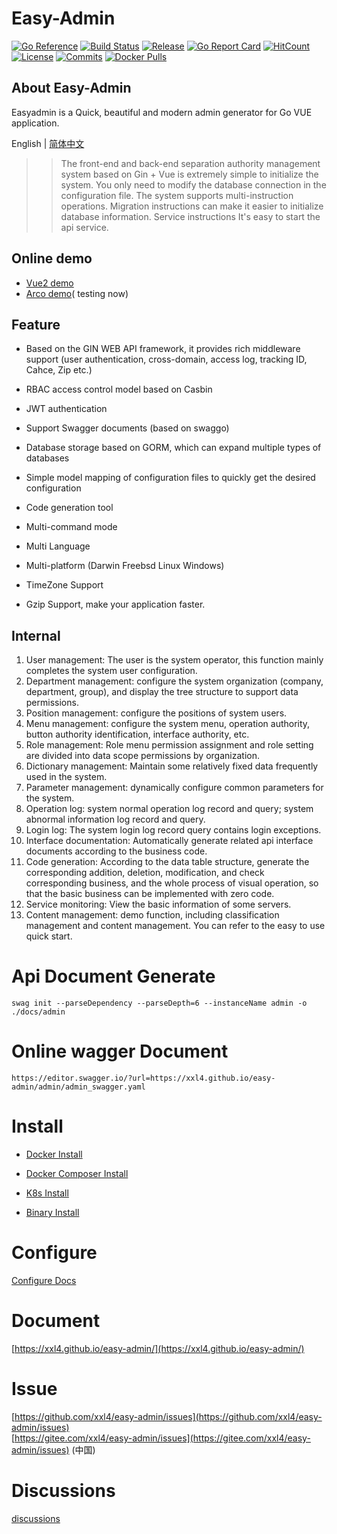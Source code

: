 
# Easy-Admin
[![Go Reference](https://godoc.org/github.com/xxl4/easy-admin?status.svg)](https://godoc.org/github.com/xxl4/easy-admin)
[![Build Status](https://github.com/xxl4/easy-admin/workflows/Build/badge.svg)](https://github.com/xxl4/easy-admin)
[![Release](https://img.shields.io/github/release/xxl4/easy-admin.svg?style=flat-square)](https://github.com/xxl4/easy-admin/releases)
[![Go Report Card](https://goreportcard.com/badge/github.com/xxl4/easy-admin)](https://goreportcard.com/report/github.com/xxl4/easy-admin)
[![HitCount](https://views.whatilearened.today/views/github/xxl4/easy-admin.svg)](https://github.com/xxl4/easy-admin)
[![License](https://img.shields.io/github/license/xxl4/easy-admin
)](https://github.com/xxl4/easy-admin)
[![Commits](https://img.shields.io/github/commit-activity/m/xxl4/easy-admin?color=ffff00)](https://github.com/xxl4/easy-admin/commits/main)
[![Docker Pulls](https://img.shields.io/docker/pulls/nicesteven/easy-admin)](https://hub.docker.com/r/nicesteven/easy-admin)


## About Easy-Admin

Easyadmin is a Quick, beautiful and modern admin generator for Go VUE application.

English | [简体中文](https://xxl4.github.io/easy-admin/zh/)


>> The front-end and back-end separation authority management system based on Gin + Vue  is extremely simple to initialize the system. You only need to modify the database connection in the configuration file. The system supports multi-instruction operations. Migration instructions can make it easier to initialize database information. Service instructions It's easy to start the api service.

## Online demo
- [Vue2 demo](https://easy-admin-ui.vercel.app)  
- [Arco demo](https://hello-arco-pro.vercel.app/)( testing now)  

##  Feature

- Based on the GIN WEB API framework, it provides rich middleware support (user authentication, cross-domain, access log, tracking ID, Cahce, Zip etc.)

- RBAC access control model based on Casbin

- JWT authentication

- Support Swagger documents (based on swaggo)

- Database storage based on GORM, which can expand multiple types of databases

- Simple model mapping of configuration files to quickly get the desired configuration

- Code generation tool

- Multi-command mode

- Multi Language

- Multi-platform (Darwin Freebsd Linux Windows)

- TimeZone Support

- Gzip Support, make your application faster.


## Internal

1. User management: The user is the system operator, this function mainly completes the system user configuration.
2. Department management: configure the system organization (company, department, group), and display the tree structure to support data permissions.
3. Position management: configure the positions of system users.
4. Menu management: configure the system menu, operation authority, button authority identification, interface authority, etc.
5. Role management: Role menu permission assignment and role setting are divided into data scope permissions by organization.
6. Dictionary management: Maintain some relatively fixed data frequently used in the system.
7. Parameter management: dynamically configure common parameters for the system.
8. Operation log: system normal operation log record and query; system abnormal information log record and query.
9. Login log: The system login log record query contains login exceptions.
1. Interface documentation: Automatically generate related api interface documents according to the business code.
1. Code generation: According to the data table structure, generate the corresponding addition, deletion, modification, and check corresponding business, and the whole process of visual operation, so that the basic business can be implemented with zero code.
1. Service monitoring: View the basic information of some servers.
1. Content management: demo function, including classification management and content management. You can refer to the easy to use quick start.


# Api Document Generate

```
swag init --parseDependency --parseDepth=6 --instanceName admin -o ./docs/admin
```

# Online wagger Document

```
https://editor.swagger.io/?url=https://xxl4.github.io/easy-admin/admin/admin_swagger.yaml
```

# Install

- [Docker Install](https://xxl4.github.io/easy-admin/guide/install/docker)

- [Docker Composer Install](https://xxl4.github.io/easy-admin/guide/install/docker-composer)

- [K8s Install](https://xxl4.github.io/easy-admin/guide/install/k8s)

- [Binary Install](https://xxl4.github.io/easy-admin/guide/install/binary)


# Configure

[Configure Docs](https://xxl4.github.io/easy-admin/guide/configure/)

# Document
[https://xxl4.github.io/easy-admin/](https://xxl4.github.io/easy-admin/) 

# Issue
[https://github.com/xxl4/easy-admin/issues](https://github.com/xxl4/easy-admin/issues)   
[https://gitee.com/xxl4/easy-admin/issues](https://gitee.com/xxl4/easy-admin/issues)  (中国)

# Discussions
[discussions](https://github.com/xxl4/easy-admin/discussions) 
